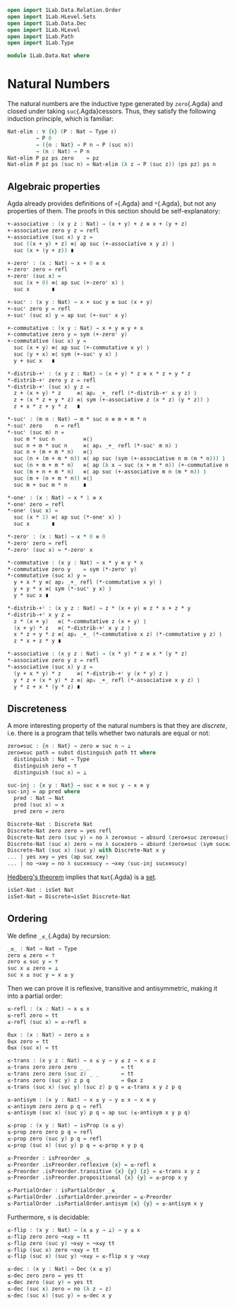 ```agda
open import 1Lab.Data.Relation.Order
open import 1Lab.HLevel.Sets
open import 1Lab.Data.Dec
open import 1Lab.HLevel
open import 1Lab.Path
open import 1Lab.Type

module 1Lab.Data.Nat where
```

# Natural Numbers

The natural numbers are the inductive type generated by `zero`{.Agda}
and closed under taking `suc`{.Agda}cessors. Thus, they satisfy the
following induction principle, which is familiar:

```agda
Nat-elim : ∀ {ℓ} (P : Nat → Type ℓ)
         → P 0
         → ({n : Nat} → P n → P (suc n))
         → (n : Nat) → P n
Nat-elim P pz ps zero    = pz
Nat-elim P pz ps (suc n) = Nat-elim (λ z → P (suc z)) (ps pz) ps n
```

## Algebraic properties

Agda already provides definitions of `+`{.Agda} and `*`{.Agda}, but
not any properties of them. The proofs in this section should be
self-explanatory:

```agda
+-associative : (x y z : Nat) → (x + y) + z ≡ x + (y + z)
+-associative zero y z = refl
+-associative (suc x) y z =
  suc ((x + y) + z) ≡⟨ ap suc (+-associative x y z) ⟩
  suc (x + (y + z)) ∎

+-zeroʳ : (x : Nat) → x + 0 ≡ x
+-zeroʳ zero = refl
+-zeroʳ (suc x) =
  suc (x + 0) ≡⟨ ap suc (+-zeroʳ x) ⟩
  suc x       ∎

+-sucʳ : (x y : Nat) → x + suc y ≡ suc (x + y)
+-sucʳ zero y = refl
+-sucʳ (suc x) y = ap suc (+-sucʳ x y)

+-commutative : (x y : Nat) → x + y ≡ y + x
+-commutative zero y = sym (+-zeroʳ y)
+-commutative (suc x) y =
  suc (x + y) ≡⟨ ap suc (+-commutative x y) ⟩
  suc (y + x) ≡⟨ sym (+-sucʳ y x) ⟩
  y + suc x   ∎

*-distrib-+ʳ : (x y z : Nat) → (x + y) * z ≡ x * z + y * z
*-distrib-+ʳ zero y z = refl
*-distrib-+ʳ (suc x) y z =
  z + (x + y) * z     ≡⟨ ap₂ _+_ refl (*-distrib-+ʳ x y z) ⟩
  z + (x * z + y * z) ≡⟨ sym (+-associative z (x * z) (y * z)) ⟩
  z + x * z + y * z   ∎

*-sucʳ : (m n : Nat) → m * suc n ≡ m + m * n
*-sucʳ zero    n = refl
*-sucʳ (suc m) n =
  suc m * suc n         ≡⟨⟩
  suc n + m * suc n     ≡⟨ ap₂ _+_ refl (*-sucʳ m n) ⟩
  suc n + (m + m * n)   ≡⟨⟩
  suc (n + (m + m * n)) ≡⟨ ap suc (sym (+-associative n m (m * n))) ⟩
  suc (n + m + m * n)   ≡⟨ ap (λ x → suc (x + m * n)) (+-commutative n m) ⟩
  suc (m + n + m * n)   ≡⟨ ap suc (+-associative m n (m * n)) ⟩
  suc (m + (n + m * n)) ≡⟨⟩
  suc m + suc m * n     ∎

*-oneʳ : (x : Nat) → x * 1 ≡ x
*-oneʳ zero = refl
*-oneʳ (suc x) =
  suc (x * 1) ≡⟨ ap suc (*-oneʳ x) ⟩
  suc x       ∎

*-zeroʳ : (x : Nat) → x * 0 ≡ 0
*-zeroʳ zero = refl
*-zeroʳ (suc x) = *-zeroʳ x

*-commutative : (x y : Nat) → x * y ≡ y * x
*-commutative zero y    = sym (*-zeroʳ y)
*-commutative (suc x) y =
  y + x * y ≡⟨ ap₂ _+_ refl (*-commutative x y) ⟩
  y + y * x ≡⟨ sym (*-sucʳ y x) ⟩
  y * suc x ∎

*-distrib-+ˡ : (x y z : Nat) → z * (x + y) ≡ z * x + z * y
*-distrib-+ˡ x y z =
  z * (x + y)   ≡⟨ *-commutative z (x + y) ⟩
  (x + y) * z   ≡⟨ *-distrib-+ʳ x y z ⟩
  x * z + y * z ≡⟨ ap₂ _+_ (*-commutative x z) (*-commutative y z) ⟩
  z * x + z * y ∎

*-associative : (x y z : Nat) → (x * y) * z ≡ x * (y * z)
*-associative zero y z = refl
*-associative (suc x) y z =
  (y + x * y) * z     ≡⟨ *-distrib-+ʳ y (x * y) z ⟩
  y * z + (x * y) * z ≡⟨ ap₂ _+_ refl (*-associative x y z) ⟩
  y * z + x * (y * z) ∎
```

## Discreteness

A more interesting property of the natural numbers is that they are
_discrete_, i.e. there is a program that tells whether two naturals are
equal or not:

```agda
zero≠suc : {n : Nat} → zero ≡ suc n → ⊥
zero≠suc path = subst distinguish path tt where
  distinguish : Nat → Type
  distinguish zero = ⊤
  distinguish (suc x) = ⊥

suc-inj : {x y : Nat} → suc x ≡ suc y → x ≡ y
suc-inj = ap pred where
  pred : Nat → Nat
  pred (suc x) = x
  pred zero = zero

Discrete-Nat : Discrete Nat
Discrete-Nat zero zero = yes refl
Discrete-Nat zero (suc y) = no λ zero≡suc → absurd (zero≠suc zero≡suc)
Discrete-Nat (suc x) zero = no λ suc≡zero → absurd (zero≠suc (sym suc≡zero))
Discrete-Nat (suc x) (suc y) with Discrete-Nat x y
... | yes x≡y = yes (ap suc x≡y)
... | no ¬x≡y = no λ sucx≡sucy → ¬x≡y (suc-inj sucx≡sucy)
```

[Hedberg's theorem] implies that `Nat`{.Agda} is a [set].

[Hedberg's theorem]: agda://1Lab.HLevel.Sets#Discrete→isSet
[set]: agda://1Lab.HLevel#isSet

```agda
isSet-Nat : isSet Nat
isSet-Nat = Discrete→isSet Discrete-Nat
```

## Ordering

We define `_≤_`{.Agda} by recursion:

```agda
_≤_ : Nat → Nat → Type
zero ≤ zero = ⊤
zero ≤ suc y = ⊤
suc x ≤ zero = ⊥
suc x ≤ suc y = x ≤ y
```

Then we can prove it is reflexive, transitive and antisymmetric, making
it into a partial order:

```agda
≤-refl : (x : Nat) → x ≤ x
≤-refl zero = tt
≤-refl (suc x) = ≤-refl x

0≤x : (x : Nat) → zero ≤ x
0≤x zero = tt
0≤x (suc x) = tt

≤-trans : (x y z : Nat) → x ≤ y → y ≤ z → x ≤ z
≤-trans zero zero zero _ _          = tt
≤-trans zero zero (suc z) _ _       = tt
≤-trans zero (suc y) z p q          = 0≤x z
≤-trans (suc x) (suc y) (suc z) p q = ≤-trans x y z p q

≤-antisym : (x y : Nat) → x ≤ y → y ≤ x → x ≡ y
≤-antisym zero zero p q = refl
≤-antisym (suc x) (suc y) p q = ap suc (≤-antisym x y p q)

≤-prop : (x y : Nat) → isProp (x ≤ y)
≤-prop zero zero p q = refl
≤-prop zero (suc y) p q = refl
≤-prop (suc x) (suc y) p q = ≤-prop x y p q

≤-Preorder : isPreorder _≤_
≤-Preorder .isPreorder.reflexive {x} = ≤-refl x
≤-Preorder .isPreorder.transitive {x} {y} {z} = ≤-trans x y z
≤-Preorder .isPreorder.propositional {x} {y} = ≤-prop x y

≤-PartialOrder : isPartialOrder _≤_
≤-PartialOrder .isPartialOrder.preorder = ≤-Preorder
≤-PartialOrder .isPartialOrder.antisym {x} {y} = ≤-antisym x y
```

Furthermore, ≤ is decidable:

```agda
≤-flip : (x y : Nat) → (x ≤ y → ⊥) → y ≤ x
≤-flip zero zero ¬x≤y = tt
≤-flip zero (suc y) ¬x≤y = ¬x≤y tt
≤-flip (suc x) zero ¬x≤y = tt
≤-flip (suc x) (suc y) ¬x≤y = ≤-flip x y ¬x≤y

≤-dec : (x y : Nat) → Dec (x ≤ y)
≤-dec zero zero = yes tt
≤-dec zero (suc y) = yes tt
≤-dec (suc x) zero = no (λ z → z)
≤-dec (suc x) (suc y) = ≤-dec x y
```
